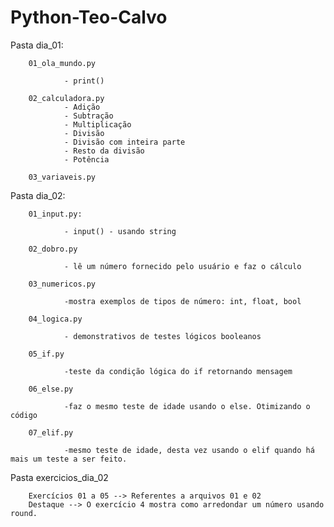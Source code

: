 # Python-Teo-Calvo

Pasta dia_01:

        01_ola_mundo.py

                - print()

        02_calculadora.py
                - Adição
                - Subtração
                - Multiplicação
                - Divisão
                - Divisão com inteira parte
                - Resto da divisão
                - Potência

        03_variaveis.py

Pasta dia_02:

        01_input.py:

                - input() - usando string
        
        02_dobro.py

                - lê um número fornecido pelo usuário e faz o cálculo
        
        03_numericos.py

                -mostra exemplos de tipos de número: int, float, bool
        
        04_logica.py

                - demonstrativos de testes lógicos booleanos
        
        05_if.py

                -teste da condição lógica do if retornando mensagem
        
        06_else.py

                -faz o mesmo teste de idade usando o else. Otimizando o código

        07_elif.py

                -mesmo teste de idade, desta vez usando o elif quando há mais um teste a ser feito.

        
Pasta exercicios_dia_02

        Exercícios 01 a 05 --> Referentes a arquivos 01 e 02
        Destaque --> O exercício 4 mostra como arredondar um número usando round.

        




                

